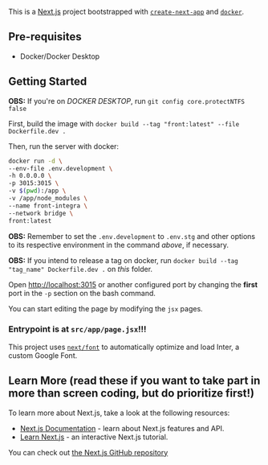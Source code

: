 This is a [Next.js](https://nextjs.org/) project bootstrapped with [`create-next-app`](https://github.com/vercel/next.js/tree/canary/packages/create-next-app) and [`docker`](https://docker.com).

## Pre-requisites
- Docker/Docker Desktop

## Getting Started

**OBS:** If you're on *DOCKER DESKTOP*, run `git config core.protectNTFS false`

First, build the image with `docker build --tag "front:latest" --file Dockerfile.dev .`

Then, run the server with docker:
```bash
docker run -d \
--env-file .env.development \
-h 0.0.0.0 \
-p 3015:3015 \
-v $(pwd):/app \
-v /app/node_modules \
--name front-integra \
--network bridge \
front:latest
```

**OBS:** Remember to set the `.env.development` to `.env.stg` and other options to its respective environment in the command *above*, if necessary.

**OBS:** If you intend to release a tag on docker, run `docker build --tag "tag_name" Dockerfile.dev .` on *this* folder.

Open [http://localhost:3015](http://localhost:3015) or another configured port by changing the **first** port in the `-p` section on the bash command.

You can start editing the page by modifying the `jsx` pages. 

### Entrypoint is at `src/app/page.jsx`!!!

This project uses [`next/font`](https://nextjs.org/docs/basic-features/font-optimization) to automatically optimize and load Inter, a custom Google Font.

## Learn More (read these if you want to take part in more than screen coding, but do prioritize first!)

To learn more about Next.js, take a look at the following resources:

- [Next.js Documentation](https://nextjs.org/docs) - learn about Next.js features and API.
- [Learn Next.js](https://nextjs.org/learn) - an interactive Next.js tutorial.

You can check out [the Next.js GitHub repository](https://github.com/vercel/next.js/)
